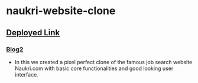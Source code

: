 # naukri-website-clone 

## [Deployed Link](https://naukri-clone-page.netlify.app/)

### [Blog2](https://gaurav1.hashnode.dev/naukri-clone)    

- In this we created a pixel perfect clone of the famous job search website Naukri.com with basic core functionalities and good looking user interface.
